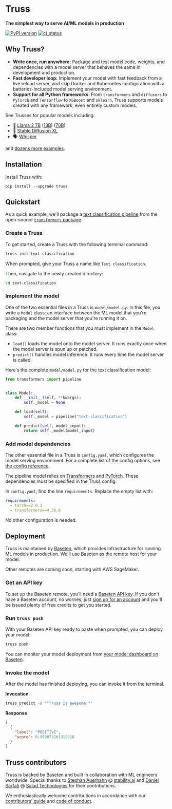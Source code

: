 # Truss

**The simplest way to serve AI/ML models in production**

[![PyPI version](https://badge.fury.io/py/truss.svg)](https://badge.fury.io/py/truss)
[![ci_status](https://github.com/basetenlabs/truss/actions/workflows/release.yml/badge.svg)](https://github.com/basetenlabs/truss/actions/workflows/release.yml)

## Why Truss?

* **Write once, run anywhere:** Package and test model code, weights, and dependencies with a model server that behaves the same in development and production.
* **Fast developer loop:** Implement your model with fast feedback from a live reload server, and skip Docker and Kubernetes configuration with a batteries-included model serving environment.
* **Support for all Python frameworks**: From `transformers` and `diffusors` to `PyTorch` and `Tensorflow` to `XGBoost` and `sklearn`, Truss supports models created with any framework, even entirely custom models.

See Trusses for popular models including:

* 🦙 [Llama 2 7B](https://github.com/basetenlabs/truss-examples/tree/main/model_library/llama-2-7b-chat) ([13B](https://github.com/basetenlabs/truss-examples/tree/main/model_library/llama-2-13b-chat)) ([70B](https://github.com/basetenlabs/truss-examples/tree/main/model_library/llama-2-70b-chat))
* 🎨 [Stable Diffusion XL](https://github.com/basetenlabs/truss-examples/tree/main/stable-diffusion-xl-1.0)
* 🗣 [Whisper](https://github.com/basetenlabs/truss-examples/tree/main/whisper-truss)

and [dozens more examples](examples/).

## Installation

Install Truss with:

```
pip install --upgrade truss
```

## Quickstart

As a quick example, we'll package a [text classification pipeline](https://huggingface.co/docs/transformers/main_classes/pipelines) from the open-source [`transformers` package](https://github.com/huggingface/transformers).

### Create a Truss

To get started, create a Truss with the following terminal command:

```sh
truss init text-classification
```

When prompted, give your Truss a name like `Text classification`.

Then, navigate to the newly created directory:

```sh
cd text-classification
```

### Implement the model

One of the two essential files in a Truss is `model/model.py`. In this file, you write a `Model` class: an interface between the ML model that you're packaging and the model server that you're running it on.

There are two member functions that you must implement in the `Model` class:

* `load()` loads the model onto the model server. It runs exactly once when the model server is spun up or patched.
* `predict()` handles model inference. It runs every time the model server is called.

Here's the complete `model/model.py` for the text classification model:

```python
from transformers import pipeline


class Model:
    def __init__(self, **kwargs):
        self._model = None

    def load(self):
        self._model = pipeline("text-classification")

    def predict(self, model_input):
        return self._model(model_input)
```

### Add model dependencies

The other essential file in a Truss is `config.yaml`, which configures the model serving environment. For a complete list of the config options, see [the config reference](https://truss.baseten.co/reference/config).

The pipeline model relies on [Transformers](https://huggingface.co/docs/transformers/index) and [PyTorch](https://pytorch.org/). These dependencies must be specified in the Truss config.

In `config.yaml`, find the line `requirements`. Replace the empty list with:

```yaml
requirements:
  - torch==2.0.1
  - transformers==4.30.0
```

No other configuration is needed.

## Deployment

Truss is maintained by [Baseten](https://baseten.co), which provides infrastructure for running ML models in production. We'll use Baseten as the remote host for your model.

Other remotes are coming soon, starting with AWS SageMaker.

### Get an API key

To set up the Baseten remote, you'll need a [Baseten API key](https://app.baseten.co/settings/account/api_keys). If you don't have a Baseten account, no worries, just [sign up for an account](https://app.baseten.co/signup/) and you'll be issued plenty of free credits to get you started.

### Run `truss push`

With your Baseten API key ready to paste when prompted, you can deploy your model:

```sh
truss push
```

You can monitor your model deployment from [your model dashboard on Baseten](https://app.baseten.co/models/).

### Invoke the model

After the model has finished deploying, you can invoke it from the terminal.

**Invocation**

```sh
truss predict -d '"Truss is awesome!"'
```

**Response**

```json
[
  {
    "label": "POSITIVE",
    "score": 0.999873161315918
  }
]
```

## Truss contributors

Truss is backed by Baseten and built in collaboration with ML engineers worldwide. Special thanks to [Stephan Auerhahn](https://github.com/palp) @ [stability.ai](https://stability.ai/) and [Daniel Sarfati](https://github.com/dsarfati) @ [Salad Technologies](https://salad.com/) for their contributions.

We enthusiastically welcome contributions in accordance with our [contributors' guide](CONTRIBUTING.md) and [code of conduct](CODE_OF_CONDUCT.md).
